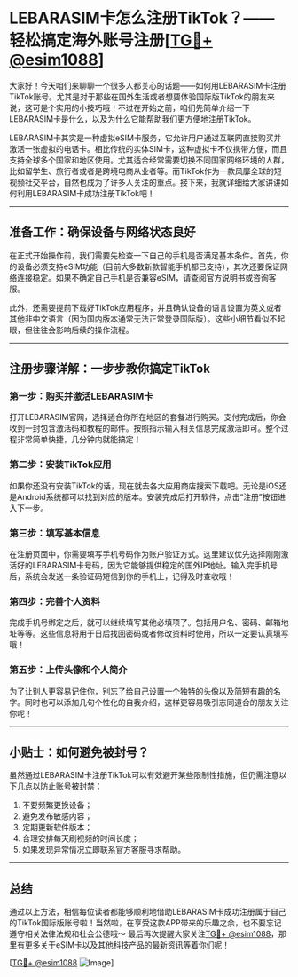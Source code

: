 # LEBARASIM卡怎么注册TikTok？——轻松搞定海外账号注册[[TG💪+ @esim1088](https://t.me/s/esim1088)]

大家好！今天咱们来聊聊一个很多人都关心的话题——如何用LEBARASIM卡注册TikTok账号。尤其是对于那些在国外生活或者想要体验国际版TikTok的朋友来说，这可是个实用的小技巧哦！不过在开始之前，咱们先简单介绍一下LEBARASIM卡是什么，以及为什么它能帮助我们更方便地注册TikTok。

LEBARASIM卡其实是一种虚拟eSIM卡服务，它允许用户通过互联网直接购买并激活一张虚拟的电话卡。相比传统的实体SIM卡，这种虚拟卡不仅携带方便，而且支持全球多个国家和地区使用。尤其适合经常需要切换不同国家网络环境的人群，比如留学生、旅行者或者是跨境电商从业者等。而TikTok作为一款风靡全球的短视频社交平台，自然也成为了许多人关注的重点。接下来，我就详细给大家讲讲如何利用LEBARASIM卡成功注册TikTok吧！

---

## **准备工作：确保设备与网络状态良好**

在正式开始操作前，我们需要先检查一下自己的手机是否满足基本条件。首先，你的设备必须支持eSIM功能（目前大多数新款智能手机都已支持），其次还要保证网络连接稳定。如果不确定自己手机是否兼容eSIM，请查阅官方说明书或咨询客服。

此外，还需要提前下载好TikTok应用程序，并且确认设备的语言设置为英文或者其他非中文语言（因为国内版本通常无法正常登录国际版）。这些小细节看似不起眼，但往往会影响后续的操作流程。

---

## 注册步骤详解：一步步教你搞定TikTok

### 第一步：购买并激活LEBARASIM卡

打开LEBARASIM官网，选择适合你所在地区的套餐进行购买。支付完成后，你会收到一封包含激活码和教程的邮件。按照指示输入相关信息完成激活即可。整个过程非常简单快捷，几分钟内就能搞定！

### 第二步：安装TikTok应用

如果你还没有安装TikTok的话，现在就去各大应用商店搜索下载吧。无论是iOS还是Android系统都可以找到对应的版本。安装完成后打开软件，点击“注册”按钮进入下一步。

### 第三步：填写基本信息

在注册页面中，你需要填写手机号码作为账户验证方式。这里建议优先选择刚刚激活好的LEBARASIM卡号码，因为它能够提供稳定的国外IP地址。输入完手机号后，系统会发送一条验证码短信到你的手机上，记得及时查收哦！

### 第四步：完善个人资料

完成手机号绑定之后，就可以继续填写其他必填项了。包括用户名、密码、邮箱地址等等。这些信息将用于日后找回密码或者修改资料时使用，所以一定要认真填写哦！

### 第五步：上传头像和个人简介

为了让别人更容易记住你，别忘了给自己设置一个独特的头像以及简短有趣的名字。同时也可以添加几句个性化的自我介绍，这样更容易吸引志同道合的朋友关注你呢！

---

## 小贴士：如何避免被封号？

虽然通过LEBARASIM卡注册TikTok可以有效避开某些限制性措施，但仍需注意以下几点以防止账号被封禁：

1. 不要频繁更换设备；
2. 避免发布敏感内容；
3. 定期更新软件版本；
4. 合理安排每天刷视频的时间长度；
5. 如果发现异常情况立即联系官方客服寻求帮助。

---

## 总结

通过以上方法，相信每位读者都能够顺利地借助LEBARASIM卡成功注册属于自己的TikTok国际版账号啦！当然啦，在享受这款APP带来的乐趣之余，也不要忘记遵守相关法律法规和社会公德哦～ 最后再次提醒大家关注[TG💪+ @esim1088](https://t.me/s/esim1088)，那里有更多关于eSIM卡以及其他科技产品的最新资讯等着你们呢！

[[TG💪+ @esim1088](https://t.me/s/esim1088) ![Image](https://i.postimg.cc/4NQfJmqS/Snipaste-2025-05-13-00-14-12.png)]